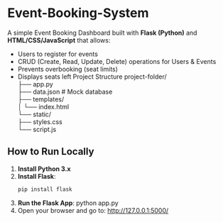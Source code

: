# Event-Booking-System
A simple Event Booking Dashboard built with **Flask (Python)** and **HTML/CSS/JavaScript** that allows:
- Users to register for events
- CRUD (Create, Read, Update, Delete) operations for Users & Events
- Prevents overbooking (seat limits)
- Displays seats left
Project Structure
project-folder/  
├── app.py   
├── data.json # Mock database   
├── templates/  
│ └── index.html   
└── static/  
├── styles.css  
└── script.js 

## How to Run Locally
1. **Install Python 3.x**
2. **Install Flask**:
   ```bash
   pip install flask
3. **Run the Flask App**:
   python app.py
4. Open your browser and go to:
 http://127.0.0.1:5000/


